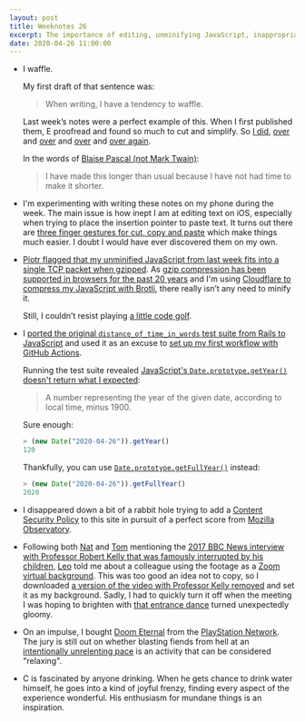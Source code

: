 ```yaml
---
layout: post
title: Weeknotes 26
excerpt: The importance of editing, unminifying JavaScript, inappropriate Zoom virtual backgrounds and a thirst for life.
date: 2020-04-26 11:00:00
---
```

*   I waffle.

    My first draft of that sentence was:

    > When writing, I have a tendency to waffle.

    Last week’s notes were a perfect example of this. When I first published them, E proofread and found so much to cut and simplify. So [I did](https://github.com/mudge/mudge.github.com/commit/ccc989bfa7780bb1f5e684d799065cb2c82d92b4), [over](https://github.com/mudge/mudge.github.com/commit/95daf898f4063c6b918d2f6702da2c9f1a454971) and [over](https://github.com/mudge/mudge.github.com/commit/1c7eae2c11e473bdc13aad21f1f940bd3075f0e0) and [over](https://github.com/mudge/mudge.github.com/commit/bb91896504140b5b605030f276b8279379e540bd) and [over again](https://github.com/mudge/mudge.github.com/commit/d05f3b4932e060b1794ef972d76065b684de6e88).

    In the words of [Blaise Pascal (not Mark Twain)](https://quoteinvestigator.com/2012/04/28/shorter-letter/):

    > I have made this longer than usual because I have not had time to make it shorter.

*   I'm experimenting with writing these notes on my phone during the week. The main issue is how inept I am at editing text on iOS, especially when trying to place the insertion pointer to paste text. It turns out there are [three finger gestures for cut, copy and paste](https://support.apple.com/en-gb/guide/iphone/iph3c50f96e/13.0/ios/13.0) which make things much easier. I doubt I would have ever discovered them on my own.

*   [Piotr flagged that my unminified JavaScript from last week fits into a single TCP packet when gzipped](https://twitter.com/chastell/status/1252337694320910336). As [gzip compression has been supported in browsers for the past 20 years](https://caniuse.com/#search=gzip) and I'm using [Cloudflare to compress my JavaScript with Brotli](https://support.cloudflare.com/hc/en-us/articles/200168396-What-will-Cloudflare-compress-), there really isn’t any need to minify it.

    Still, I couldn’t resist playing [a little code golf](https://github.com/mudge/mudge.github.com/commit/dd318af9d8182f80538536d0077947e043275a97).

*   I [ported the original `distance_of_time_in_words` test suite from Rails to JavaScript](https://github.com/mudge/mudge.github.com/blob/51d0fd06ccf168428e1b51ad878db7031c50fb27/_includes/dotiw.test.js) and used it as an excuse to [set up my first workflow with GitHub Actions](https://github.com/mudge/mudge.github.com/actions/runs/87789354).

    Running the test suite revealed [JavaScript's `Date.prototype.getYear()` doesn't return what I expected](https://developer.mozilla.org/en-US/docs/Web/JavaScript/Reference/Global_Objects/Date/getYear):

    > A number representing the year of the given date, according to local time, minus 1900.

    Sure enough:

    ```javascript
    > (new Date("2020-04-26")).getYear()
    120
    ```

    Thankfully, you can use [`Date.prototype.getFullYear()`](https://developer.mozilla.org/en-US/docs/Web/JavaScript/Reference/Global_Objects/Date/getFullYear) instead:

    ```javascript
    > (new Date("2020-04-26")).getFullYear()
    2020
    ```

*   I disappeared down a bit of a rabbit hole trying to add a [Content Security Policy](https://developer.mozilla.org/en-US/docs/Web/HTTP/CSP) to this site in pursuit of a perfect score from [Mozilla Observatory](https://observatory.mozilla.org/).

*   Following both [Nat](https://natbuckley.co.uk/2020/04/19/weeknotes-66-the-novelty-has-worn-off/) and [Tom](https://tomstu.art/weeknotes-15-what-a-ride) mentioning the [2017 BBC News interview with Professor Robert Kelly that was famously interrupted by his children](https://youtu.be/Mh4f9AYRCZY), [Leo](https://twitter.com/cassarani) told me about a colleague using the footage as a [Zoom virtual background](https://support.zoom.us/hc/en-us/articles/210707503-Virtual-Background). This was too good an idea not to copy, so I downloaded [a version of the video with Professor Kelly removed](https://youtu.be/62a-1ZYcsV0) and set it as my background. Sadly, I had to quickly turn it off when the meeting I was hoping to brighten with [that entrance dance](https://natbuckley.co.uk/images/girl.gif) turned unexpectedly gloomy.

*   On an impulse, I bought [Doom Eternal](https://bethesda.net/game/doom) from the [PlayStation Network](https://www.playstation.com/en-gb/explore/playstation-network/). The jury is still out on whether blasting fiends from hell at an [intentionally unrelenting pace](https://youtu.be/I9ZsFT_eqXY) is an activity that can be considered "relaxing".

*   C is fascinated by anyone drinking. When he gets chance to drink water himself, he goes into a kind of joyful frenzy, finding every aspect of the experience wonderful. His enthusiasm for mundane things is an inspiration.
